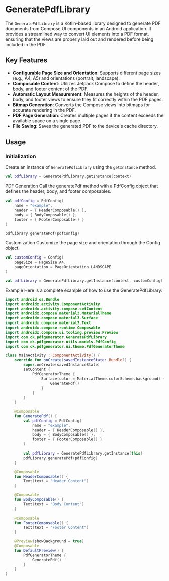 # GeneratePdfLibrary

The `GeneratePdfLibrary` is a Kotlin-based library designed to generate PDF documents from Compose
UI components in an Android application. It provides a streamlined way to convert UI elements into a
PDF format, ensuring that the views are properly laid out and rendered before being included in the
PDF.

## Key Features

- **Configurable Page Size and Orientation**: Supports different page sizes (e.g., A4, A5) and
  orientations (portrait, landscape).
- **Composable Content**: Utilizes Jetpack Compose to define the header, body, and footer content of
  the PDF.
- **Automatic Layout Measurement**: Measures the heights of the header, body, and footer views to
  ensure they fit correctly within the PDF pages.
- **Bitmap Generation**: Converts the Compose views into bitmaps for accurate rendering in the PDF.
- **PDF Page Generation**: Creates multiple pages if the content exceeds the available space on a
  single page.
- **File Saving**: Saves the generated PDF to the device's cache directory.

## Usage

### Initialization

Create an instance of `GeneratePdfLibrary` using the `getInstance` method.

```kotlin
val pdfLibrary = GeneratePdfLibrary.getInstance(context)
```

PDF Generation
Call the generatePdf method with a PdfConfig object that defines the header, body, and footer
composables.

```kotlin
val pdfConfig = PdfConfig(
    name = "example",
    header = { HeaderComposable() },
    body = { BodyComposable() },
    footer = { FooterComposable() }
)

pdfLibrary.generatePdf(pdfConfig)
```

Customization
Customize the page size and orientation through the Config object.

```kotlin
val customConfig = Config(
    pageSize = PageSize.A4,
    pageOrientation = PageOrientation.LANDSCAPE
)

val pdfLibrary = GeneratePdfLibrary.getInstance(context, customConfig)
```

Example
Here is a complete example of how to use the GeneratePdfLibrary:

```kotlin
import android.os.Bundle
import androidx.activity.ComponentActivity
import androidx.activity.compose.setContent
import androidx.compose.material3.MaterialTheme
import androidx.compose.material3.Surface
import androidx.compose.material3.Text
import androidx.compose.runtime.Composable
import androidx.compose.ui.tooling.preview.Preview
import com.ck.pdfgenerator.GeneratePdfLibrary
import com.ck.pdfgenerator.utils.models.PdfConfig
import com.ck.pdfgenerator.ui.theme.PdfGeneratorTheme

class MainActivity : ComponentActivity() {
    override fun onCreate(savedInstanceState: Bundle?) {
        super.onCreate(savedInstanceState)
        setContent {
            PdfGeneratorTheme {
                Surface(color = MaterialTheme.colorScheme.background) {
                    GeneratePdf()
                }
            }
        }
    }

    @Composable
    fun GeneratePdf() {
        val pdfConfig = PdfConfig(
            name = "example",
            header = { HeaderComposable() },
            body = { BodyComposable() },
            footer = { FooterComposable() }
        )

        val pdfLibrary = GeneratePdfLibrary.getInstance(this)
        pdfLibrary.generatePdf(pdfConfig)
    }

    @Composable
    fun HeaderComposable() {
        Text(text = "Header Content")
    }

    @Composable
    fun BodyComposable() {
        Text(text = "Body Content")
    }

    @Composable
    fun FooterComposable() {
        Text(text = "Footer Content")
    }

    @Preview(showBackground = true)
    @Composable
    fun DefaultPreview() {
        PdfGeneratorTheme {
            GeneratePdf()
        }
    }
}
```